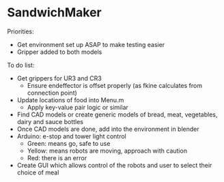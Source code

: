 # SandwichMaker
Priorities:
- Get environment set up ASAP to make testing easier
- Gripper added to both models 

To do list:
- Get grippers for UR3 and CR3
	- Ensure endeffector is offset properly (as fkine calculates from connection point)
- Update locations of food into Menu.m 
	- Apply key-value pair logic or similar
- Find CAD models or create generic models of bread, meat, vegetables, dairy and sauce bottles
- Once CAD models are done, add into the environment in blender 
- Arduino: e-stop and tower light control
	- Green: means go, safe to use
	- Yellow: means robots are moving, approach with caution 
	- Red: there is an error
- Create GUI which allows control of the robots and user to select their choice of meal 



